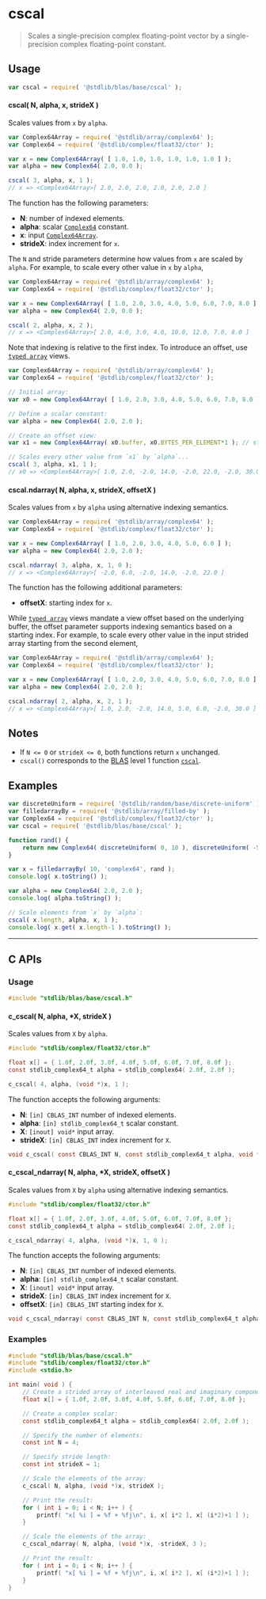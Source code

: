 <!--

@license Apache-2.0

Copyright (c) 2024 The Stdlib Authors.

Licensed under the Apache License, Version 2.0 (the "License");
you may not use this file except in compliance with the License.
You may obtain a copy of the License at

   http://www.apache.org/licenses/LICENSE-2.0

Unless required by applicable law or agreed to in writing, software
distributed under the License is distributed on an "AS IS" BASIS,
WITHOUT WARRANTIES OR CONDITIONS OF ANY KIND, either express or implied.
See the License for the specific language governing permissions and
limitations under the License.

-->

# cscal

> Scales a single-precision complex floating-point vector by a single-precision complex floating-point constant.

<section class="usage">

## Usage

```javascript
var cscal = require( '@stdlib/blas/base/cscal' );
```

#### cscal( N, alpha, x, strideX )

Scales values from `x` by `alpha`.

```javascript
var Complex64Array = require( '@stdlib/array/complex64' );
var Complex64 = require( '@stdlib/complex/float32/ctor' );

var x = new Complex64Array( [ 1.0, 1.0, 1.0, 1.0, 1.0, 1.0 ] );
var alpha = new Complex64( 2.0, 0.0 );

cscal( 3, alpha, x, 1 );
// x => <Complex64Array>[ 2.0, 2.0, 2.0, 2.0, 2.0, 2.0 ]
```

The function has the following parameters:

-   **N**: number of indexed elements.
-   **alpha**: scalar [`Complex64`][@stdlib/complex/float32/ctor] constant.
-   **x**: input [`Complex64Array`][@stdlib/array/complex64].
-   **strideX**: index increment for `x`.

The `N` and stride parameters determine how values from `x` are scaled by `alpha`. For example, to scale every other value in `x` by `alpha`,

```javascript
var Complex64Array = require( '@stdlib/array/complex64' );
var Complex64 = require( '@stdlib/complex/float32/ctor' );

var x = new Complex64Array( [ 1.0, 2.0, 3.0, 4.0, 5.0, 6.0, 7.0, 8.0 ] );
var alpha = new Complex64( 2.0, 0.0 );

cscal( 2, alpha, x, 2 );
// x => <Complex64Array>[ 2.0, 4.0, 3.0, 4.0, 10.0, 12.0, 7.0, 8.0 ]
```

Note that indexing is relative to the first index. To introduce an offset, use [`typed array`][mdn-typed-array] views.

<!-- eslint-disable stdlib/capitalized-comments -->

```javascript
var Complex64Array = require( '@stdlib/array/complex64' );
var Complex64 = require( '@stdlib/complex/float32/ctor' );

// Initial array:
var x0 = new Complex64Array( [ 1.0, 2.0, 3.0, 4.0, 5.0, 6.0, 7.0, 8.0 ] );

// Define a scalar constant:
var alpha = new Complex64( 2.0, 2.0 );

// Create an offset view:
var x1 = new Complex64Array( x0.buffer, x0.BYTES_PER_ELEMENT*1 ); // start at 2nd element

// Scales every other value from `x1` by `alpha`...
cscal( 3, alpha, x1, 1 );
// x0 => <Complex64Array>[ 1.0, 2.0, -2.0, 14.0, -2.0, 22.0, -2.0, 30.0 ]
```

#### cscal.ndarray( N, alpha, x, strideX, offsetX )

Scales values from `x` by `alpha` using alternative indexing semantics.

```javascript
var Complex64Array = require( '@stdlib/array/complex64' );
var Complex64 = require( '@stdlib/complex/float32/ctor' );

var x = new Complex64Array( [ 1.0, 2.0, 3.0, 4.0, 5.0, 6.0 ] );
var alpha = new Complex64( 2.0, 2.0 );

cscal.ndarray( 3, alpha, x, 1, 0 );
// x => <Complex64Array>[ -2.0, 6.0, -2.0, 14.0, -2.0, 22.0 ]
```

The function has the following additional parameters:

-   **offsetX**: starting index for `x`.

While [`typed array`][mdn-typed-array] views mandate a view offset based on the underlying buffer, the offset parameter supports indexing semantics based on a starting index. For example, to scale every other value in the input strided array starting from the second element,

```javascript
var Complex64Array = require( '@stdlib/array/complex64' );
var Complex64 = require( '@stdlib/complex/float32/ctor' );

var x = new Complex64Array( [ 1.0, 2.0, 3.0, 4.0, 5.0, 6.0, 7.0, 8.0 ] );
var alpha = new Complex64( 2.0, 2.0 );

cscal.ndarray( 2, alpha, x, 2, 1 );
// x => <Complex64Array>[ 1.0, 2.0, -2.0, 14.0, 5.0, 6.0, -2.0, 30.0 ]
```

</section>

<!-- /.usage -->

<section class="notes">

## Notes

-   If `N <= 0` or `strideX <= 0`, both functions return `x` unchanged.
-   `cscal()` corresponds to the [BLAS][blas] level 1 function [`cscal`][cscal].

</section>

<!-- /.notes -->

<section class="examples">

## Examples

<!-- eslint no-undef: "error" -->

```javascript
var discreteUniform = require( '@stdlib/random/base/discrete-uniform' );
var filledarrayBy = require( '@stdlib/array/filled-by' );
var Complex64 = require( '@stdlib/complex/float32/ctor' );
var cscal = require( '@stdlib/blas/base/cscal' );

function rand() {
    return new Complex64( discreteUniform( 0, 10 ), discreteUniform( -5, 5 ) );
}

var x = filledarrayBy( 10, 'complex64', rand );
console.log( x.toString() );

var alpha = new Complex64( 2.0, 2.0 );
console.log( alpha.toString() );

// Scale elements from `x` by `alpha`:
cscal( x.length, alpha, x, 1 );
console.log( x.get( x.length-1 ).toString() );
```

</section>

<!-- /.examples -->

<!-- C interface documentation. -->

* * *

<section class="c">

## C APIs

<!-- Section to include introductory text. Make sure to keep an empty line after the intro `section` element and another before the `/section` close. -->

<section class="intro">

</section>

<!-- /.intro -->

<!-- C usage documentation. -->

<section class="usage">

### Usage

```c
#include "stdlib/blas/base/cscal.h"
```

#### c_cscal( N, alpha, \*X, strideX )

Scales values from `X` by `alpha`.

```c
#include "stdlib/complex/float32/ctor.h"

float x[] = { 1.0f, 2.0f, 3.0f, 4.0f, 5.0f, 6.0f, 7.0f, 8.0f };
const stdlib_complex64_t alpha = stdlib_complex64( 2.0f, 2.0f );

c_cscal( 4, alpha, (void *)x, 1 );
```

The function accepts the following arguments:

-   **N**: `[in] CBLAS_INT` number of indexed elements.
-   **alpha**: `[in] stdlib_complex64_t` scalar constant.
-   **X**: `[inout] void*` input array.
-   **strideX**: `[in] CBLAS_INT` index increment for `X`.

```c
void c_cscal( const CBLAS_INT N, const stdlib_complex64_t alpha, void *X, const CBLAS_INT strideX );
```

#### c_cscal_ndarray( N, alpha, \*X, strideX, offsetX )

Scales values from `X` by `alpha` using alternative indexing semantics.

```c
#include "stdlib/complex/float32/ctor.h"

float x[] = { 1.0f, 2.0f, 3.0f, 4.0f, 5.0f, 6.0f, 7.0f, 8.0f };
const stdlib_complex64_t alpha = stdlib_complex64( 2.0f, 2.0f );

c_cscal_ndarray( 4, alpha, (void *)x, 1, 0 );
```

The function accepts the following arguments:

-   **N**: `[in] CBLAS_INT` number of indexed elements.
-   **alpha**: `[in] stdlib_complex64_t` scalar constant.
-   **X**: `[inout] void*` input array.
-   **strideX**: `[in] CBLAS_INT` index increment for `X`.
-   **offsetX**: `[in] CBLAS_INT` starting index for `X`.

```c
void c_cscal_ndarray( const CBLAS_INT N, const stdlib_complex64_t alpha, void *X, const CBLAS_INT strideX, const CBLAS_INT offsetX );
```

</section>

<!-- /.usage -->

<!-- C API usage notes. Make sure to keep an empty line after the `section` element and another before the `/section` close. -->

<section class="notes">

</section>

<!-- /.notes -->

<!-- C API usage examples. -->

<section class="examples">

### Examples

```c
#include "stdlib/blas/base/cscal.h"
#include "stdlib/complex/float32/ctor.h"
#include <stdio.h>

int main( void ) {
    // Create a strided array of interleaved real and imaginary components:
    float x[] = { 1.0f, 2.0f, 3.0f, 4.0f, 5.0f, 6.0f, 7.0f, 8.0f };

    // Create a complex scalar:
    const stdlib_complex64_t alpha = stdlib_complex64( 2.0f, 2.0f );

    // Specify the number of elements:
    const int N = 4;

    // Specify stride length:
    const int strideX = 1;

    // Scale the elements of the array:
    c_cscal( N, alpha, (void *)x, strideX );

    // Print the result:
    for ( int i = 0; i < N; i++ ) {
        printf( "x[ %i ] = %f + %fj\n", i, x[ i*2 ], x[ (i*2)+1 ] );
    }

    // Scale the elements of the array:
    c_cscal_ndarray( N, alpha, (void *)x, -strideX, 3 );

    // Print the result:
    for ( int i = 0; i < N; i++ ) {
        printf( "x[ %i ] = %f + %fj\n", i, x[ i*2 ], x[ (i*2)+1 ] );
    }
}
```

</section>

<!-- /.examples -->

</section>

<!-- /.c -->

<!-- Section for related `stdlib` packages. Do not manually edit this section, as it is automatically populated. -->

<section class="related">

</section>

<!-- /.related -->

<!-- Section for all links. Make sure to keep an empty line after the `section` element and another before the `/section` close. -->

<section class="links">

[blas]: http://www.netlib.org/blas

[cscal]: http://www.netlib.org/lapack/explore-html/da/df6/group__complex__blas__level1.html

[mdn-typed-array]: https://developer.mozilla.org/en-US/docs/Web/JavaScript/Reference/Global_Objects/TypedArray

[@stdlib/array/complex64]: https://github.com/stdlib-js/stdlib/tree/develop/lib/node_modules/%40stdlib/array/complex64

[@stdlib/complex/float32/ctor]: https://github.com/stdlib-js/stdlib/tree/develop/lib/node_modules/%40stdlib/complex/float32/ctor

</section>

<!-- /.links -->
